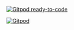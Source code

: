 [![Gitpod ready-to-code](https://img.shields.io/badge/Gitpod-ready--to--code-blue?logo=gitpod)](https://gitpod.io/#https://github.com/aivx/lab_queue)

[![Gitpod](https://www.vectorlogo.zone/logos/gitpodio/gitpodio-ar21.svg)](https://gitpod.io/#https://github.com/aivx/CppProject)
